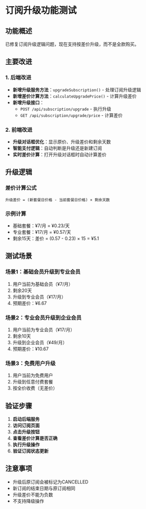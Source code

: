 # 订阅升级功能测试

## 功能概述
已修复订阅升级逻辑问题，现在支持按差价升级，而不是全款购买。

## 主要改进

### 1. 后端改进
- **新增升级服务方法**：`upgradeSubscription()` - 处理订阅升级逻辑
- **新增差价计算方法**：`calculateUpgradePrice()` - 计算升级差价
- **新增升级接口**：
  - `POST /api/subscription/upgrade` - 执行升级
  - `GET /api/subscription/upgrade/price` - 计算差价

### 2. 前端改进
- **升级对话框优化**：显示原价、升级差价和剩余天数
- **智能支付逻辑**：自动判断是升级还是新建订阅
- **实时差价计算**：打开升级对话框时自动计算差价

## 升级逻辑

### 差价计算公式
```
升级差价 = (新套餐日价格 - 当前套餐日价格) × 剩余天数
```

### 示例计算
- 基础套餐：¥7/月 = ¥0.23/天
- 专业套餐：¥17/月 = ¥0.57/天
- 剩余15天：差价 = (0.57 - 0.23) × 15 = ¥5.1

## 测试场景

### 场景1：基础会员升级到专业会员
1. 用户当前为基础会员（¥7/月）
2. 剩余20天
3. 升级到专业会员（¥17/月）
4. 预期差价：¥6.67

### 场景2：专业会员升级到企业会员
1. 用户当前为专业会员（¥17/月）
2. 剩余10天
3. 升级到企业会员（¥49/月）
4. 预期差价：¥10.67

### 场景3：免费用户升级
1. 用户当前为免费用户
2. 升级到任意付费套餐
3. 按全价收费（无差价）

## 验证步骤

1. **启动后端服务**
2. **访问订阅页面**
3. **点击升级按钮**
4. **查看差价计算是否正确**
5. **执行升级操作**
6. **验证订阅状态更新**

## 注意事项

- 升级后原订阅会被标记为CANCELLED
- 新订阅的结束日期与原订阅相同
- 升级差价不能为负数
- 不支持降级操作
